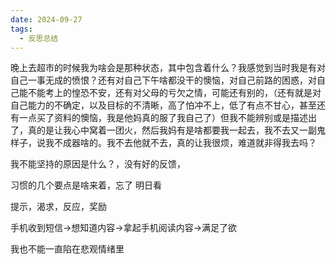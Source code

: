 ```yaml
---
date: 2024-09-27
tags:
  - 反思总结
---
```


晚上去超市的时候我为啥会是那种状态，其中包含着什么？我感觉到当时我是有对自己一事无成的愤恨？还有对自己下午啥都没干的懊恼，对自己前路的困惑，对自己能不能考上的惶恐不安，还有对父母的亏欠之情，可能还有别的，（还有就是对自己能力的不确定，以及目标的不清晰，高了怕冲不上，低了有点不甘心，甚至还有一点买了资料的懊恼，我是他妈真的服了我自己了）但我不能辨别或是描述出了，真的是让我心中窝着一团火，然后我妈有是啥都要我一起去，我不去又一副鬼样子，说我不成器啥的。我不去他就不去，真的让我很烦，难道就非得我去吗？ 

我不能坚持的原因是什么？，没有好的反馈， 

 

习惯的几个要点是啥来着，忘了 明日看 

提示，渴求，反应，奖励 

手机收到短信→想知道内容→拿起手机阅读内容→满足了欲 

我也不能一直陷在悲观情绪里 